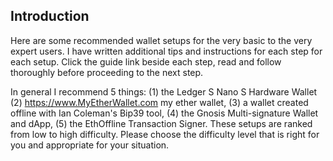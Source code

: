 ## Introduction

Here are some recommended wallet setups for the very basic to the very expert users. I have written additional tips and instructions for each step for each setup. Click the guide link beside each step, read and follow thoroughly before proceeding to the next step.

In general I recommend 5 things:
(1) the Ledger S Nano S Hardware Wallet
(2) https://www.MyEtherWallet.com my ether wallet, (3) a wallet created offline with Ian Coleman's Bip39 tool, (4) the Gnosis Multi-signature Wallet and dApp, (5) the EthOffline Transaction Signer. These setups are ranked from low to high difficulty. Please choose the difficulty level that is right for you and appropriate for your situation.
